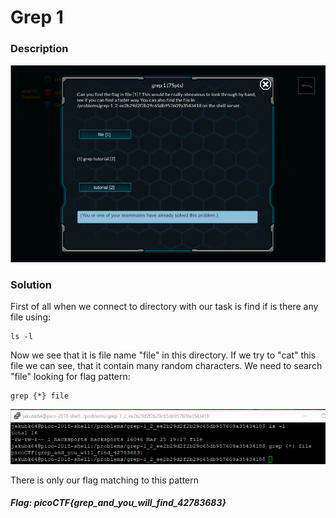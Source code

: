 # Grep 1

### Description

![alt text](https://github.com/JakubK64/CTF-writeups/blob/master/picoCTF/Basics/Grep_1/task.png)

### Solution

First of all when we connect to directory with our task is find if is there any file using:
```unix
ls -l
```

Now we see that it is file name "file" in this directory.
If we try to "cat" this file we can see, that it contain many random characters.
We need to search "file" looking for flag pattern:
```unix
grep {*} file
```

![alt text](https://github.com/JakubK64/CTF-writeups/blob/master/picoCTF/Grep_1/Solution.png)

There is only our flag matching to this pattern

#### *Flag: picoCTF{grep_and_you_will_find_42783683}*
